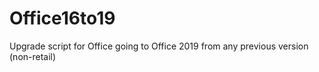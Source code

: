 # Office16to19
Upgrade script for Office going to Office 2019 from any previous version (non-retail)
